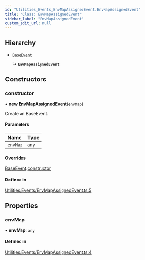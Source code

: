 ```yaml
---
id: "Utilities_Events_EnvMapAssignedEvent.EnvMapAssignedEvent"
title: "Class: EnvMapAssignedEvent"
sidebar_label: "EnvMapAssignedEvent"
custom_edit_url: null
---
```




## Hierarchy

- [`BaseEvent`](../Utilities_BaseEvent.BaseEvent)

  ↳ **`EnvMapAssignedEvent`**

## Constructors

### constructor

• **new EnvMapAssignedEvent**(`envMap`)

Create an BaseEvent.

#### Parameters

| Name | Type |
| :------ | :------ |
| `envMap` | `any` |

#### Overrides

[BaseEvent](../Utilities_BaseEvent.BaseEvent).[constructor](../Utilities_BaseEvent.BaseEvent#constructor)

#### Defined in

[Utilities/Events/EnvMapAssignedEvent.ts:5](https://github.com/ZeaInc/zea-engine/blob/d2f20572/src/Utilities/Events/EnvMapAssignedEvent.ts#L5)

## Properties

### envMap

• **envMap**: `any`

#### Defined in

[Utilities/Events/EnvMapAssignedEvent.ts:4](https://github.com/ZeaInc/zea-engine/blob/d2f20572/src/Utilities/Events/EnvMapAssignedEvent.ts#L4)

